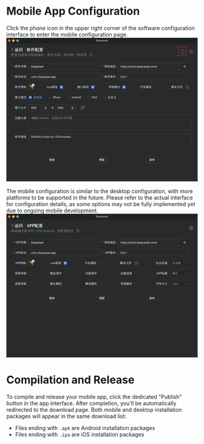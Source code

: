 # Mobile App Configuration

Click the phone icon in the upper right corner of the software configuration interface to enter the mobile configuration page.
![](../../static/imgs/phone1.webp)

The mobile configuration is similar to the desktop configuration, with more platforms to be supported in the future.
Please refer to the actual interface for configuration details, as some options may not be fully implemented yet due to ongoing mobile development.
![](../../static/imgs/phone2.webp)

# Compilation and Release

To compile and release your mobile app, click the dedicated "Publish" button in the app interface. After completion, you'll be automatically redirected to the download page.
Both mobile and desktop installation packages will appear in the same download list:
- Files ending with `.apk` are Android installation packages
- Files ending with `.ipa` are iOS installation packages